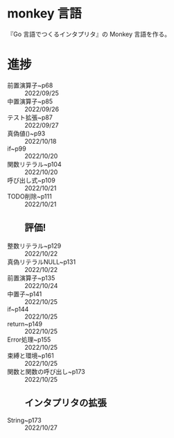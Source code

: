 # monkey 言語

『Go 言語でつくるインタプリタ』の Monkey 言語を作る。

# 進捗

<dt>前置演算子~p68</dt>  
<dd>2022/09/25</dd>
<dt>中置演算子~p85</dt>
<dd>2022/09/26</dt>
<dt>テスト拡張~p87</dt>
<dd>2022/09/27</dt>
<dt>真偽値()~p93</dt>
<dd>2022/10/18</dt>
<dt>if~p99</dt>
<dd>2022/10/20</dt>
<dt>関数リテラル~p104</dt>
<dd>2022/10/20</dt>
<dt>呼び出し式~p109</dt>
<dd>2022/10/21</dt>
<dt>TODO削除~p111</dt>
<dd>2022/10/21</dt>

## 評価!

<dt>整数リテラル~p129</dt>
<dd>2022/10/22</dt>
<dt>真偽リテラルNULL~p131</dt>
<dd>2022/10/22</dt>
<dt>前置演算子~p135</dt>
<dd>2022/10/24</dt>
<dt>中置子~p141</dt>
<dd>2022/10/25</dt>
<dt>if~p144</dt>
<dd>2022/10/25</dt>
<dt>return~p149</dt>
<dd>2022/10/25</dt>
<dt>Error処理~p155</dt>
<dd>2022/10/25</dt>
<dt>束縛と環境~p161</dt>
<dd>2022/10/25</dt>
<dt>関数と関数の呼び出し~p173</dt>
<dd>2022/10/25</dt>

## インタプリタの拡張

<dt>String~p173</dt>
<dd>2022/10/27</dt>

